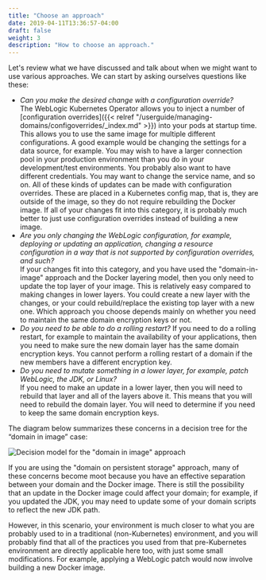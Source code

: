 ```yaml
---
title: "Choose an approach"
date: 2019-04-11T13:36:57-04:00
draft: false
weight: 3
description: "How to choose an approach."
---
```


Let's review what we have discussed and talk about when we might want to use
various approaches.  We can start by asking ourselves questions like these:


- *Can you make the desired change with a configuration override?*  
  The WebLogic Kubernetes Operator allows you to inject a number of [configuration
  overrides]({{< relref "/userguide/managing-domains/configoverrides/_index.md" >}})
  into your pods at startup time.  This allows you to use the same image for multiple
  different configurations.  A good example would be changing the settings for a data
  source, for example. You may wish to have a larger connection pool in your production
  environment than you do in your development/test environments.  You probably also
  want to have different credentials.  You may want to change the service name, and
  so on.  All of these kinds of updates can be made with configuration overrides.
  These are placed in a Kubernetes config map, that is, they are outside of the image, so
  they do not require rebuilding the Docker image.  If all of your changes fit into
  this category, it is probably much better to just use configuration overrides
  instead of building a new image.  
- *Are you only changing the WebLogic configuration, for example, deploying or updating an
  application, changing a resource configuration in a way that is not supported by
  configuration overrides, and such?*  
  If your changes fit into this category, and you have used the "domain-in-image"
  approach and the Docker layering model, then you only need to update the top layer
  of your image.  This is relatively easy compared to making changes in lower layers.
  You could create a new layer with the changes, or your could rebuild/replace the
  existing top layer with a new one.  Which approach you choose depends mainly on
  whether you need to maintain the same domain encryption keys or not.
- *Do you need to be able to do a rolling restart?*
  If you need to do a rolling restart, for example to maintain the availability of
  your applications, then you need to make sure the new domain layer has the same
  domain encryption keys.  You cannot perform a rolling restart of a domain if the
  new members have a different encryption key.
- *Do you need to mutate something in a lower layer, for example, patch WebLogic, the JDK, or Linux?*  
  If you need to make an update in a lower layer, then you will need to rebuild that
  layer and all of the layers above it.  This means that you will need to rebuild the
  domain layer.  You will need to determine if you need to keep the same domain encryption keys.

The diagram below summarizes these concerns in a decision tree for the “domain in image” case:

![Decision model for the "domain in image" approach](/weblogic-kubernetes-operator/images/flowchart.png)

If you are using the "domain on persistent storage" approach, many of these concerns become
moot because you have an effective separation between your domain and the Docker image.
There is still the possibility that an update in the Docker image could affect your domain;
for example, if you updated the JDK, you may need to update some of your domain scripts
to reflect the new JDK path.  

However, in this scenario, your environment is much closer to what you are probably used
to in a traditional (non-Kubernetes) environment, and you will probably find that all of
the practices you used from that pre-Kubernetes environment are directly applicable here
too, with just some small modifications.  For example, applying a WebLogic patch would
now involve building a new Docker image.
